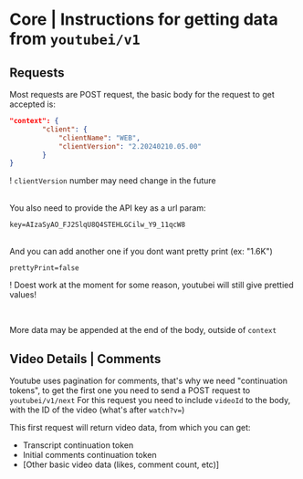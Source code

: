 # Core | Instructions for getting data from `youtubei/v1`

## Requests
Most requests are POST request, the basic body for the request to get accepted is:
```json
"context": {  
		"client": {
			"clientName": "WEB",
			"clientVersion": "2.20240210.05.00"
		}
}
```
! `clientVersion` number may need change in the future

<br>
You also need to provide the API key as a url param:

`key=AIzaSyAO_FJ2SlqU8Q4STEHLGCilw_Y9_11qcW8`

<br>
And you can add another one if you dont want pretty print (ex: "1.6K")

`prettyPrint=false`

! Doest work at the moment for some reason, youtubei will still give prettied values!

<br>

More data may be appended at the end of the body, outside of `context`

## Video Details | Comments
Youtube uses pagination for comments, that's why we need "continuation tokens", to get the first one you need to send a POST request to `youtubei/v1/next`
For this request you need to include `videoId` to the body, with the ID of the video (what's after `watch?v=`)

This first request will return video data, from which you can get:

- Transcript continuation token
- Initial comments continuation token
- \[Other basic video data (likes, comment count, etc)\]
